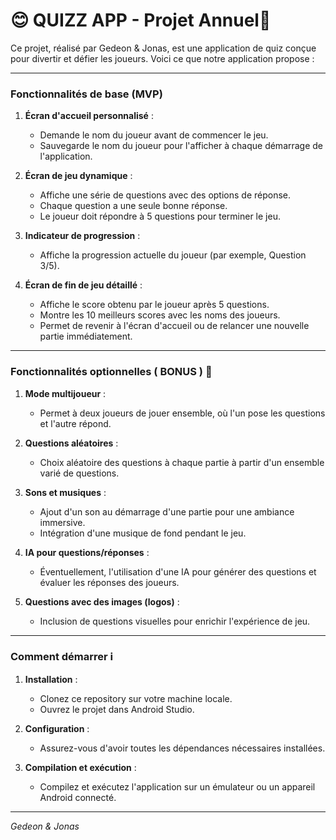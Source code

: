 # 😊 QUIZZ APP - Projet Annuel🚀

Ce projet, réalisé par Gedeon & Jonas, est une application de quiz conçue pour divertir et défier les joueurs. Voici ce que notre application propose :

---

### Fonctionnalités de base (MVP)

1. **Écran d'accueil personnalisé** :
   - Demande le nom du joueur avant de commencer le jeu.
   - Sauvegarde le nom du joueur pour l'afficher à chaque démarrage de l'application.

2. **Écran de jeu dynamique** :
   - Affiche une série de questions avec des options de réponse.
   - Chaque question a une seule bonne réponse.
   - Le joueur doit répondre à 5 questions pour terminer le jeu.

3. **Indicateur de progression** :
   - Affiche la progression actuelle du joueur (par exemple, Question 3/5).

4. **Écran de fin de jeu détaillé** :
   - Affiche le score obtenu par le joueur après 5 questions.
   - Montre les 10 meilleurs scores avec les noms des joueurs.
   - Permet de revenir à l'écran d'accueil ou de relancer une nouvelle partie immédiatement.

---

### Fonctionnalités optionnelles ( BONUS ) 🌟

1. **Mode multijoueur** :
   - Permet à deux joueurs de jouer ensemble, où l'un pose les questions et l'autre répond.

2. **Questions aléatoires** :
   - Choix aléatoire des questions à chaque partie à partir d'un ensemble varié de questions.

3. **Sons et musiques** :
   - Ajout d'un son au démarrage d'une partie pour une ambiance immersive.
   - Intégration d'une musique de fond pendant le jeu.

4. **IA pour questions/réponses** :
   - Éventuellement, l'utilisation d'une IA pour générer des questions et évaluer les réponses des joueurs.

5. **Questions avec des images (logos)** :
   - Inclusion de questions visuelles pour enrichir l'expérience de jeu.

---

### Comment démarrer ℹ️

1. **Installation** :
   - Clonez ce repository sur votre machine locale.
   - Ouvrez le projet dans Android Studio.

2. **Configuration** :
   - Assurez-vous d'avoir toutes les dépendances nécessaires installées.

3. **Compilation et exécution** :
   - Compilez et exécutez l'application sur un émulateur ou un appareil Android connecté.

---


*Gedeon & Jonas*

